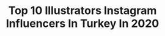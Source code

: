 ---
title: Top 10 Illustrators Instagram Influencers In Turkey In 2020
description: >-
  Find top illustrators Instagram influencers in Turkey in 2020. Most popular hashtags: #digitalart #repost #aprile2020 #stayhome.
platform: Instagram
profiles:
  - username: "merttugen"
    fullname: >-
      Mert Tugen
    location: "Turkey"
    followers: 28061
    engagement: 433
    commentsToLikes: 0.010368
    id: ck0vzlrby9q4x0i19uc4zx7p4
    verified: false
    hashtags: "#firstdatewithme, #comic, #yellowsubmarine, #soloshow"
  - username: "huliaozdemir"
    fullname: >-
      hülya özdemir
    location: "Turkey"
    followers: 53596
    engagement: 628
    commentsToLikes: 0.015461
    id: ck0vz85i57sks0i19fotqqsdp
    verified: false
    hashtags: "#maggio2020, #magazine, #video, #antiage"
  - username: "azadeh.prk"
    fullname: >-
      
    location: "Turkey"
    followers: 16720
    engagement: 347
    commentsToLikes: 0.036188
    id: ckapb7s6yyw960i78ohjzrp44
    verified: false
    hashtags: ""
  - username: "crystal_arts_"
    fullname: >-
      Ş • M u t l u
    location: "Turkey"
    followers: 145310
    engagement: 745
    commentsToLikes: 0.033141
    id: ck8t7htzpguum0j78o75bwg8a
    verified: false
    hashtags: "#wip"
  - username: "enversarac"
    fullname: >-
      Enver Saraç 🦀
    location: "Turkey"
    followers: 39745
    engagement: 598
    commentsToLikes: 0.079526
    id: ckap0p6rvr9ps0i78zh6xgk8i
    verified: false
    hashtags: "#mugler, #makeup, #tubab, #kadirdo"
  - username: "mustafasoydan"
    fullname: >-
      MXS - Mustafa Soydan
    location: "Turkey"
    followers: 36714
    engagement: 160
    commentsToLikes: 0.011504
    id: ck8syumgam2j90j781cfz9pc4
    verified: false
    hashtags: "#madewithipadpro, #tbt, #pancake, #100y"
  - username: "lilsebbb"
    fullname: >-
      Şebnur Günay
    location: "Turkey"
    followers: 8873
    engagement: 1185
    commentsToLikes: 0.015979
    id: ck5zw1ybi5bm50i14x9kgz8ac
    verified: false
    hashtags: "#stayhome"
  - username: "ayseinanillustration"
    fullname: >-
      Ayşe İnan Illustration
    location: "Turkey"
    followers: 5532
    engagement: 946
    commentsToLikes: 0.077515
    id: ck14h43u58gbe0i19v4d0ze54
    verified: false
    hashtags: "#idada, #kumru, #yenikitap, #fall"
  - username: "forceoner"
    fullname: >-
      ozan x forceoner
    location: "Turkey"
    followers: 5740
    engagement: 653
    commentsToLikes: 0.207032
    id: ck5hsn9nmwves0i11iecu1740
    verified: false
    hashtags: "#kobebryant, #khontkar, #rdkyszn, #coverartwork"
  - username: "magn0liaa"
    fullname: >-
      Magnolia Nazemi
    location: "Turkey"
    followers: 12634
    engagement: 1048
    commentsToLikes: 0.025248
    id: ck0vyo1nm4y450i1935qip8mo
    verified: false
    hashtags: "#yolkporn, #flight752, #saveplanet, #saynotoplastic"
---